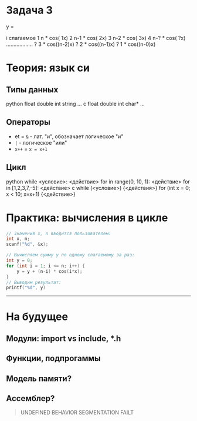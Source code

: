 # Задача 3
y = 

i    слагаемое
1    n   * cos(    1x)
2    n-1 * cos(    2x)
3    n-2 * cos(    3x)
4    n-? * cos(    ?x)
    ..................
?    3   * cos((n-2)x)
?    2   * cos((n-1)x)
?    1   * cos((n-0)x)

# Теория: язык си

## Типы данных
python      float  double  int  string  ...
c           float  double  int  char*   ...

## Операторы
* et = `&` - лат. "и", обозначает логическое "и"
* `|` - логическое "или" 
* `x++` = `x = x+1`

## Цикл 
python   while <условие>: <действие>     for <x> in range(0, 10, 1): <действие>      for <x> in [1,2,3,7,-5]: <действие>
c        while (<условие>) {<действия>}  for (int x = 0; x < 10; x=x+1) {<действие>}

# Практика: вычисления в цикле
```c
// Значения x, n вводится пользователем:
int x, n;
scanf("%d", &x);

// Вычисляем сумму y по одному слагаемому за раз:
int y = 0;
for (int i = 1; i <= n; i++) {
    y = y + (n-i) * cos(i*x);
}
// Выводим результат:
printf("%d", y)

```
---
# На будущее

## Модули: import vs include, *.h
## Функции, подпрогаммы

## Модель памяти?
## Ассемблер?

> UNDEFINED BEHAVIOR
> SEGMENTATION FAILT
